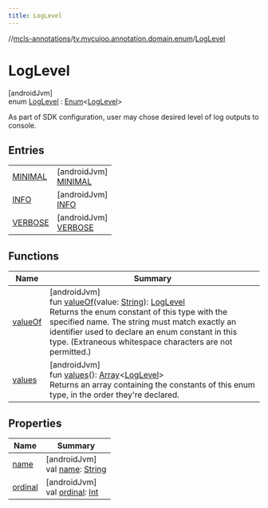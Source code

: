 ```yaml
---
title: LogLevel
---
```

//[mcls-annotations](../../../index.html)/[tv.mycujoo.annotation.domain.enum](../index.html)/[LogLevel](index.html)



# LogLevel



[androidJvm]\
enum [LogLevel](index.html) : [Enum](https://kotlinlang.org/api/latest/jvm/stdlib/kotlin/-enum/index.html)&lt;[LogLevel](index.html)&gt; 

As part of SDK configuration, user may chose desired level of log outputs to console.



## Entries


| | |
|---|---|
| [MINIMAL](-m-i-n-i-m-a-l/index.html) | [androidJvm]<br>[MINIMAL](-m-i-n-i-m-a-l/index.html) |
| [INFO](-i-n-f-o/index.html) | [androidJvm]<br>[INFO](-i-n-f-o/index.html) |
| [VERBOSE](-v-e-r-b-o-s-e/index.html) | [androidJvm]<br>[VERBOSE](-v-e-r-b-o-s-e/index.html) |


## Functions


| Name | Summary |
|---|---|
| [valueOf](value-of.html) | [androidJvm]<br>fun [valueOf](value-of.html)(value: [String](https://kotlinlang.org/api/latest/jvm/stdlib/kotlin/-string/index.html)): [LogLevel](index.html)<br>Returns the enum constant of this type with the specified name. The string must match exactly an identifier used to declare an enum constant in this type. (Extraneous whitespace characters are not permitted.) |
| [values](values.html) | [androidJvm]<br>fun [values](values.html)(): [Array](https://kotlinlang.org/api/latest/jvm/stdlib/kotlin/-array/index.html)&lt;[LogLevel](index.html)&gt;<br>Returns an array containing the constants of this enum type, in the order they're declared. |


## Properties


| Name | Summary |
|---|---|
| [name](../../tv.mycujoo.annotation.helper/-time-system/-a-b-s-o-l-u-t-e/index.html#-372974862%2FProperties%2F378504164) | [androidJvm]<br>val [name](../../tv.mycujoo.annotation.helper/-time-system/-a-b-s-o-l-u-t-e/index.html#-372974862%2FProperties%2F378504164): [String](https://kotlinlang.org/api/latest/jvm/stdlib/kotlin/-string/index.html) |
| [ordinal](../../tv.mycujoo.annotation.helper/-time-system/-a-b-s-o-l-u-t-e/index.html#-739389684%2FProperties%2F378504164) | [androidJvm]<br>val [ordinal](../../tv.mycujoo.annotation.helper/-time-system/-a-b-s-o-l-u-t-e/index.html#-739389684%2FProperties%2F378504164): [Int](https://kotlinlang.org/api/latest/jvm/stdlib/kotlin/-int/index.html) |

